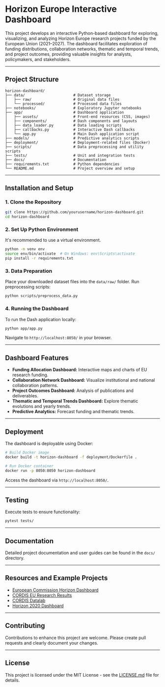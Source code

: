 # Horizon Europe Interactive Dashboard

This project develops an interactive Python-based dashboard for exploring, visualizing, and analyzing Horizon Europe research projects funded by the European Union (2021–2027). The dashboard facilitates exploration of funding distributions, collaboration networks, thematic and temporal trends, and project outcomes, providing valuable insights for analysts, policymakers, and stakeholders.

---

## Project Structure

```
horizon-dashboard/
├── data/                      # Dataset storage
│   ├── raw/                   # Original data files
│   └── processed/             # Processed data files
├── notebooks/                 # Exploratory Jupyter notebooks
├── app/                       # Dashboard application
│   ├── assets/                # Front-end resources (CSS, images)
│   ├── components/            # Dash components and layouts
│   ├── data_loader.py         # Data loading scripts
│   ├── callbacks.py           # Interactive Dash callbacks
│   └── app.py                 # Main Dash application script
├── models/                    # Predictive analytics scripts
├── deployment/                # Deployment-related files (Docker)
├── scripts/                   # Data preprocessing and utility scripts
├── tests/                     # Unit and integration tests
├── docs/                      # Documentation
├── requirements.txt           # Python dependencies
└── README.md                  # Project overview and setup
```

---

## Installation and Setup

### 1. Clone the Repository

```bash
git clone https://github.com/yourusername/horizon-dashboard.git
cd horizon-dashboard
```

### 2. Set Up Python Environment

It's recommended to use a virtual environment.

```bash
python -m venv env
source env/bin/activate  # On Windows: env\Scripts\activate
pip install -r requirements.txt
```

### 3. Data Preparation

Place your downloaded dataset files into the `data/raw/` folder. Run preprocessing scripts:

```bash
python scripts/preprocess_data.py
```

### 4. Running the Dashboard

To run the Dash application locally:

```bash
python app/app.py
```

Navigate to `http://localhost:8050/` in your browser.

---

## Dashboard Features

- **Funding Allocation Dashboard:** Interactive maps and charts of EU research funding.
- **Collaboration Network Dashboard:** Visualize institutional and national collaboration patterns.
- **Project Outcomes Dashboard:** Analysis of publications and deliverables.
- **Thematic and Temporal Trends Dashboard:** Explore thematic evolutions and yearly trends.
- **Predictive Analytics:** Forecast funding and thematic trends.

---

## Deployment

The dashboard is deployable using Docker:

```bash
# Build Docker image
docker build -t horizon-dashboard -f deployment/Dockerfile .

# Run Docker container
docker run -p 8050:8050 horizon-dashboard
```

Access the dashboard via `http://localhost:8050/`.

---

## Testing

Execute tests to ensure functionality:

```bash
pytest tests/
```

---

## Documentation

Detailed project documentation and user guides can be found in the `docs/` directory.

---

## Resources and Example Projects

- [European Commission Horizon Dashboard](https://ec.europa.eu/info/funding-tenders/opportunities/portal/screen/opportunities/horizon-dashboard)
- [CORDIS EU Research Results](https://cordis.europa.eu/)
- [CORDIS Datalab](https://cordis.europa.eu/datalab/datalab.php)
- [Horizon 2020 Dashboard](https://ec.europa.eu/info/funding-tenders/opportunities/portal/screen/opportunities/horizon-dashboard)

---

## Contributing

Contributions to enhance this project are welcome. Please create pull requests and clearly document your changes.

---

## License

This project is licensed under the MIT License - see the [LICENSE.md](LICENSE.md) file for details.

